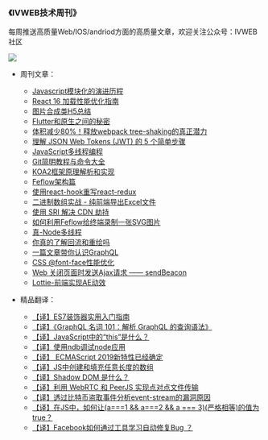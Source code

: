 ### **《IVWEB技术周刊》** 

每周推送高质量Web/IOS/andriod方面的高质量文章，欢迎关注公众号：IVWEB社区

![](https://qpic.url.cn/feeds_pic/ajNVdqHZLLCicnhNmYfg1TSGxgeu3PLZxjb7Hqgpd1EC0rwn3PTJHxg/)

- 周刊文章：
  - [Javascript模块化的演进历程](https://mp.weixin.qq.com/s?__biz=MzIzNjcwNzA2Mw==&mid=2247485887&idx=1&sn=adc770769549385c3f4b29a499b61590&chksm=e8d28427dfa50d317b039a83ff2ab9f00c97c2d87a615d17f6744b29228c0b1117bfb368e96b#rd)
  - [React 16 加载性能优化指南](https://mp.weixin.qq.com/s?__biz=MzIzNjcwNzA2Mw==&mid=2247485902&idx=1&sn=952e0db3bc0f36b7cd4db71b17914daa&chksm=e8d28456dfa50d407e52c935cb7518cf76f1179a8bcbbac760f1685f88fd8d809ca84f5d9c3f#rd)
  - [图片合成类H5总结](https://mp.weixin.qq.com/s?__biz=MzIzNjcwNzA2Mw==&mid=2247485913&idx=1&sn=32ec96e6a6017370f62976d4e02b5790&chksm=e8d28441dfa50d57fe42e7f73cd6e728b25f0aac8c8f1489cab6e16d353426d14e9050e42953#rd)
  - [Flutter和原生之间的秘密](https://mp.weixin.qq.com/s?__biz=MzIzNjcwNzA2Mw==&mid=2247485972&idx=1&sn=2cfbf254652d4880c22580ef150ccf9f&chksm=e8d2878cdfa50e9a9a0883fe0e65d1eb85e22abc347272a3284cd2b4676922ef0127d473d60b#rd)
  - [体积减少80%！释放webpack tree-shaking的真正潜力](https://mp.weixin.qq.com/s?__biz=MzIzNjcwNzA2Mw==&mid=2247485990&idx=1&sn=456d5cfdd7636bcaaebfea1e8e8e769a&chksm=e8d287bedfa50ea8cd8e3d8f516cb76eed6b30cbcb9f87e456dda35aa9a21fa61a693ad41016&mpshare=1&scene=23&srcid=0904HCveWhKoR9LKLWSsCnxs%23rd)
  - [理解 JSON Web Tokens (JWT) 的 5 个简单步骤](https://mp.weixin.qq.com/s?__biz=MzIzNjcwNzA2Mw==&mid=2247486001&idx=1&sn=9d5ae65c0acf54b9871cd8bfe5259444&chksm=e8d287a9dfa50ebfd7e7e42f2630700c06ff931aee99818ed7944b3be7f17e3c8b167abd1935&mpshare=1&scene=1&srcid=1005hlKE9aEuInAXVEG9l9yU&rd2werd=1#wechat_redirect)
  - [JavaScript多线程编程](https://mp.weixin.qq.com/s?__biz=MzIzNjcwNzA2Mw==&mid=2247486028&idx=1&sn=ccaf6bdb2f16c8f3916a8299832bec59&chksm=e8d287d4dfa50ec265dc6a2aa43e2708f7e30d968ebd6f10cd8e0c742f7882bb37d3f7da1136&mpshare=1&scene=1&srcid=1019RzwX5GrWHwXcZbkWLiNA&rd2werd=1#wechat_redirect)
  - [Git简明教程与命令大全](http://mp.weixin.qq.com/s?__biz=MzIzNjcwNzA2Mw==&mid=2247486044&idx=1&sn=dff4a793e1cfa6ff5ee6888d60988dd9&chksm=e8d287c4dfa50ed26cdf83c4c6e3a5a5819aceb3b2177b51323d2cc86a74aec4f05c82c6080f&mpshare=1&scene=23&srcid=1031kry3RmcmPUJ7EOe9JoWi#rd)
  - [KOA2框架原理解析和实现](https://mp.weixin.qq.com/s?__biz=MzIzNjcwNzA2Mw==&mid=2247486059&idx=1&sn=0813bad58dad490622d70d40aee0595b&chksm=e8d287f3dfa50ee587596a0304d33db4030f787d1b073e75e75244e28cd18781d48fc79ea816&mpshare=1&scene=1&srcid=1108T7pp4XwxILIixk9qkLUU&rd2werd=1#wechat_redirect)
  - [Feflow架构篇](https://mp.weixin.qq.com/s/Tk6vVnoWspMf4VKMP_Udyw)
  - [使用react-hook重写react-redux](https://mp.weixin.qq.com/s/mb_tLP9lKxNERb6cqH5aVw)
  - [二进制数组实战 - 纯前端导出Excel文件](https://mp.weixin.qq.com/s?__biz=MzIzNjcwNzA2Mw==&mid=2247486157&idx=1&sn=8f4605c0e109a5739191a196b747f743&chksm=e8d28755dfa50e43206f09e736556e4b8427150e414dc794fa99aadb0b0829fb0cef65e4fc4b&mpshare=1&scene=1&srcid=0104GVttw7LWqmx13g4zSzVA#rd)
  - [使用 SRI 解决 CDN 劫持](https://mp.weixin.qq.com/s?__biz=MzIzNjcwNzA2Mw==&mid=2247486163&idx=1&sn=92105500004f64e3b946a6a2010b69c8&chksm=e8d2874bdfa50e5d547a731e33e6e7fc12bf4e0e8993176d763b91626528ecdc45226bb87e79&mpshare=1&scene=1&srcid=0110F1yAtDRU1nbbRs3oo4kO&rd2werd=1#wechat_redirect)
  - [如何利用Feflow给终端录制一张SVG图片](https://mp.weixin.qq.com/s/gjdWHJP0Yajx95Vx41Dq_Q)
  - [真-Node多线程](https://mp.weixin.qq.com/s/yClZVooCnTP5TjuXZ5BzYQ)
  - [你真的了解回流和重绘吗](https://mp.weixin.qq.com/s/g8MBJx1yG1duN1P-qth9NQ)
  - [一篇文章带你认识GraphQL](https://mp.weixin.qq.com/s/7mcYkMrqBb2AH8G1pJVvxg)
  - [CSS @font-face性能优化](https://mp.weixin.qq.com/s/1UjYhhrNv1SXrApc7y0JnA)
  - [Web 关闭页面时发送Ajax请求 —— sendBeacon](https://mp.weixin.qq.com/s/qNfshNlHNvLD5u1yLMUJog)
  - [Lottie-前端实现AE动效](https://mp.weixin.qq.com/s?__biz=MzIzNjcwNzA2Mw==&mid=2247486292&idx=1&sn=d0037b23938d340bade287179935e4a0&chksm=e8d286ccdfa50fda62aacb82d1594519cdfe4916f6138c75e707441006e152514933fea8a700&token=338769739&lang=zh_CN#rd)

- 精品翻译：
  - [【译】ES7装饰器实用入门指南](https://mp.weixin.qq.com/s?__biz=MzIzNjcwNzA2Mw==&mid=2247485883&idx=1&sn=729d6a1ed2d44983d3a16d1af6f2b4f2&chksm=e8d28423dfa50d358ebe10672848b5954ebd3740e67734065033cd1e8e71b5c8d199cb0b00dd#rd)
  - [【译】《GraphQL 名词 101：解析 GraphQL 的查询语法》](https://mp.weixin.qq.com/s?__biz=MzIzNjcwNzA2Mw==&mid=2247485938&idx=1&sn=7330458a9560a1f8f49c17d891aec7b6&chksm=e8d2846adfa50d7c3429fea61f76e82ba5ca781e5d6d1128b8a78755a3b6de9396f15155b6a5#rd)
  - [【译】JavaScript中的“this”是什么？](https://mp.weixin.qq.com/s?__biz=MzIzNjcwNzA2Mw==&mid=2247485976&idx=1&sn=3d6b6246383aaee786774154e862012b&chksm=e8d28780dfa50e96398916a0816ee54d573e9f1bb698a6e854251e7dff47dd1bce9c67bef639#rd)
  - [【译】使用ndb调试node应用](https://mp.weixin.qq.com/s?__biz=MzIzNjcwNzA2Mw==&mid=2247486020&idx=1&sn=d9575ca3877519ffe5aa2e0cdd75c13b&chksm=e8d287dcdfa50eca7417dbf74348db24fbe7b67c3bb90300690b04fcaa06edf1d4e1c7fd3137&mpshare=1&scene=1&srcid=1005a5xVbeYwkaQC09nbFTWm&rd2werd=1#wechat_redirect)
  - [【译】 ECMAScript 2019新特性已经确定](https://mp.weixin.qq.com/s/kZGBSYWjkYpWPEMWY_bAyQ)
  - [【译】JS中创建和填充任意长度的数组](https://mp.weixin.qq.com/s/5EVlUfFitVTWZJn0jqzQLA)
  - [【译】Shadow DOM 是什么？](https://mp.weixin.qq.com/s/NNEhxgyvcRujuANHx7i9Cg)
  - [【译】利用 WebRTC 和 PeerJS 实现点对点文件传输](https://mp.weixin.qq.com/s/1kDgY1I78q4ZV_5gcjYhZA)
  - [【译】透过比特币盗取事件分析event-stream的漏洞原因](https://mp.weixin.qq.com/s/l7lZa7JinqTjeI1-e27RSQ)
  - [【译】在JS中，如何让(a===1 && a===2 && a === 3)(严格相等)的值为true？](https://mp.weixin.qq.com/s/PneWG2ij9p7pukXO95W8tQ)
  - [【译】Facebook如何通过工具学习自动修复Bug ？](https://mp.weixin.qq.com/s/Z4L5wi1AiLi-SgN0GnUQbw)
